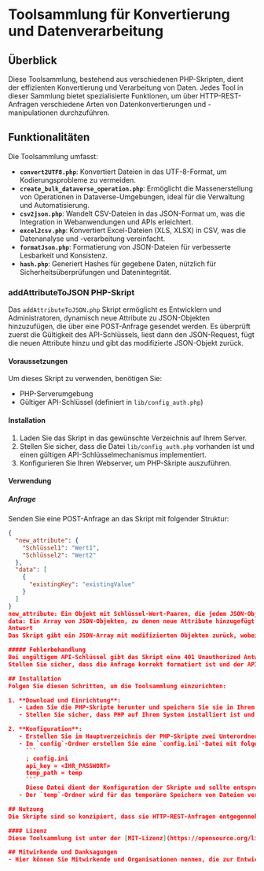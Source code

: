 
# Toolsammlung für Konvertierung und Datenverarbeitung

## Überblick
Diese Toolsammlung, bestehend aus verschiedenen PHP-Skripten, dient der effizienten Konvertierung und Verarbeitung von Daten. Jedes Tool in dieser Sammlung bietet spezialisierte Funktionen, um über HTTP-REST-Anfragen verschiedene Arten von Datenkonvertierungen und -manipulationen durchzuführen.

## Funktionalitäten
Die Toolsammlung umfasst:

- **`convert2UTF8.php`**: Konvertiert Dateien in das UTF-8-Format, um Kodierungsprobleme zu vermeiden.
- **`create_bulk_dataverse_operation.php`**: Ermöglicht die Massenerstellung von Operationen in Dataverse-Umgebungen, ideal für die Verwaltung und Automatisierung.
- **`csv2json.php`**: Wandelt CSV-Dateien in das JSON-Format um, was die Integration in Webanwendungen und APIs erleichtert.
- **`excel2csv.php`**: Konvertiert Excel-Dateien (XLS, XLSX) in CSV, was die Datenanalyse und -verarbeitung vereinfacht.
- **`formatJson.php`**: Formatierung von JSON-Dateien für verbesserte Lesbarkeit und Konsistenz.
- **`hash.php`**: Generiert Hashes für gegebene Daten, nützlich für Sicherheitsüberprüfungen und Datenintegrität.

### addAttributeToJSON PHP-Skript

Das `addAttributeToJSON.php` Skript ermöglicht es Entwicklern und Administratoren, dynamisch neue Attribute zu JSON-Objekten hinzuzufügen, die über eine POST-Anfrage gesendet werden. Es überprüft zuerst die Gültigkeit des API-Schlüssels, liest dann den JSON-Request, fügt die neuen Attribute hinzu und gibt das modifizierte JSON-Objekt zurück.

#### Voraussetzungen

Um dieses Skript zu verwenden, benötigen Sie:

- PHP-Serverumgebung
- Gültiger API-Schlüssel (definiert in `lib/config_auth.php`)

#### Installation

1. Laden Sie das Skript in das gewünschte Verzeichnis auf Ihrem Server.
2. Stellen Sie sicher, dass die Datei `lib/config_auth.php` vorhanden ist und einen gültigen API-Schlüsselmechanismus implementiert.
3. Konfigurieren Sie Ihren Webserver, um PHP-Skripte auszuführen.

#### Verwendung

##### Anfrage

Senden Sie eine POST-Anfrage an das Skript mit folgender Struktur:

```json
{
  "new_attribute": {
    "Schlüssel1": "Wert1",
    "Schlüssel2": "Wert2"
  },
  "data": [
    {
      "existingKey": "existingValue"
    }
  ]
}
new_attribute: Ein Objekt mit Schlüssel-Wert-Paaren, die jedem JSON-Objekt im data Array hinzugefügt werden sollen.
data: Ein Array von JSON-Objekten, zu denen neue Attribute hinzugefügt werden sollen.
Antwort
Das Skript gibt ein JSON-Array mit modifizierten Objekten zurück, wobei jedes Objekt die neuen Attribute enthält.

##### Fehlerbehandlung
Bei ungültigem API-Schlüssel gibt das Skript eine 401 Unauthorized Antwort und eine Fehlermeldung Ungültiger API-Schlüssel zurück.
Stellen Sie sicher, dass die Anfrage korrekt formatiert ist und der API-Schlüssel gültig ist.

## Installation
Folgen Sie diesen Schritten, um die Toolsammlung einzurichten:

1. **Download und Einrichtung**:
   - Laden Sie die PHP-Skripte herunter und speichern Sie sie in Ihrem bevorzugten Arbeitsverzeichnis.
   - Stellen Sie sicher, dass PHP auf Ihrem System installiert ist und ordnungsgemäß funktioniert.

2. **Konfiguration**:
   - Erstellen Sie im Hauptverzeichnis der PHP-Skripte zwei Unterordner: `config` und `temp`.
   - Im `config`-Ordner erstellen Sie eine `config.ini`-Datei mit folgendem Inhalt:
     ```
     ; config.ini
     api_key = <IHR_PASSWORT>
     temp_path = temp
     ```
     Diese Datei dient der Konfiguration der Skripte und sollte entsprechend angepasst werden.
   - Der `temp`-Ordner wird für das temporäre Speichern von Dateien verwendet.

## Nutzung
Die Skripte sind so konzipiert, dass sie HTTP-REST-Anfragen entgegennehmen. Die spezifischen Anforderungen für die Ausführung jedes Skripts, einschließlich der notwendigen Parameter und des Formats der HTTP-Requests, sind in den Kommentaren innerhalb jedes Skripts detailliert beschrieben.

#### Lizenz
Diese Toolsammlung ist unter der [MIT-Lizenz](https://opensource.org/licenses/MIT) veröffentlicht. Dies gewährleistet eine breite Nutzung und Verteilung unter geringen Einschränkungen.

## Mitwirkende und Danksagungen
- Hier können Sie Mitwirkende und Organisationen nennen, die zur Entwicklung dieser Toolsammlung beigetragen haben.
